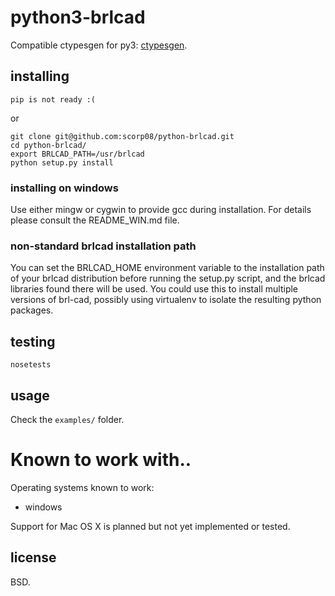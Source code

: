 # python3-brlcad

Compatible ctypesgen for py3:
[ctypesgen](https://github.com/olsonse/ctypesgen).

## installing

```
pip is not ready :(
```

or

```
git clone git@github.com:scorp08/python-brlcad.git
cd python-brlcad/
export BRLCAD_PATH=/usr/brlcad
python setup.py install
```

### installing on windows

Use either mingw or cygwin to provide gcc during installation. For details
please consult the README_WIN.md file.

### non-standard brlcad installation path

You can set the BRLCAD_HOME environment variable to the installation path of
your brlcad distribution before running the setup.py script, and the brlcad
libraries found there will be used.
You could use this to install multiple versions of brl-cad, possibly using
virtualenv to isolate the resulting python packages.

## testing

```
nosetests
```

## usage

Check the `examples/` folder.

# Known to work with..

Operating systems known to work:


* windows

Support for Mac OS X is planned but not yet implemented or tested.

## license

BSD.

